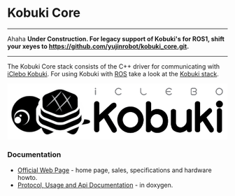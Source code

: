 Kobuki Core
===========

----
Ahaha
**Under Construction. For legacy support of Kobuki's for ROS1, shift your xeyes to https://github.com/yujinrobot/kobuki_core.git.**

----

The Kobuki Core stack consists of the C++ driver for communicating with [iClebo Kobuki](http:/kobuki.yujinrobot.com). For using Kobuki with [ROS](http://www.ros.org) take a look at the [Kobuki stack](https://github.com/yujinrobot/kobuki).

![Kobuki Logo](kobuki_logo.png)

### Documentation ###

* [Official Web Page](http://kobuki.yujinrobot.com) - home page, sales, specifications and hardware howto.
* [Protocol, Usage and Api Documentation](http://yujinrobot.github.com/kobuki/doxygen/index.html) - in doxygen.
